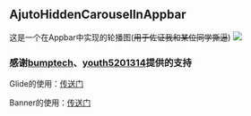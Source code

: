 ## AjutoHiddenCarouselInAppbar

这是一个在Appbar中实现的轮播图(~~用于佐证我和某位同学撕逼~~)
![](http://o7glqnnuw.bkt.clouddn.com//blog/AutoHideCrousel.gif)

### 感谢[bumptech](https://github.com/bumptech/glide "bumptech")、[youth5201314](https://github.com/youth5201314/banner)提供的支持

Glide的使用：[传送门](https://github.com/bumptech/glide "bumptech")

Banner的使用：[传送门](https://github.com/youth5201314/banner)

